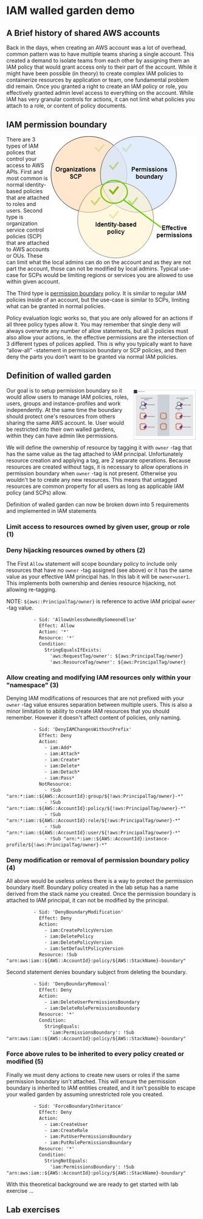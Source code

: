 # IAM walled garden demo

## A Brief history of shared AWS accounts

Back in the days, when creating an AWS account was a lot of overhead, common pattern
was to have multiple teams sharing a single account. This created a demand to isolate
teams from each other by assigning them an IAM policy that would grant access only to
their part of the account. While it might have been possible (in theory) to create
complex IAM policies to containerize resources by application or team, one fundamental
problem did remain. Once you granted a right to create an IAM policy or role, you
effectively granted admin level access to everything on the account. While IAM has
very granular controls for actions, it can not limit what policies you attach to
a role, or content of policy documents.

## IAM permission boundary

<img align="right" src="images/EffectivePermissions.png">

There are 3 types of IAM polices that control your access to AWS APIs.
First and most common is normal identity-based policies that are attached
to roles and users. Second type is organization service control policies 
(SCP) that are attached to AWS accounts or OUs. These can limit what the 
local admins can do on the account and as they are not part the account, 
those can not be modified by local admins. Typical use-case for SCPs would
be limiting regions or services you are allowed to use within given account.

The Third type is [permission boundary](https://docs.aws.amazon.com/IAM/latest/UserGuide/access_policies_boundaries.html)
policy. It is similar to regular IAM policies inside of an account, but the use-case
is similar to SCPs, limiting what can be granted in normal policies.

Policy evaluation logic works so, that you are only allowed for an actions if
all three policy types allow it. You may remember that single deny will always
overwrite any number of allow statements, but all 3 policies must also allow
your actions, ie. the effective permissions are the intersection of 3 different
types of polices applied. This is why you typically want to have “allow-all” -statement
in permission boundary or SCP policies, and then deny the parts you don’t want
to be granted via normal IAM policies.

## Definition of walled garden

<img align="right" width=35% src="images/SharedAccount.png">

Our goal is to setup permission boundary so it would allow users to manage IAM policies,
roles, users, groups and instance-profiles and work independently. At the same time
the boundary should protect one's resources from others sharing the same AWS account.
Ie. User would be restricted into their own walled gardens, within they can have
admin like permissions.

We will define the ownership of resource by tagging it with ```owner``` -tag that has
the same value as the tag attached to IAM principal. Unfortunately resource creation
and applying a tag, are 2 separate operations. Because resources are created without
tags, it is necessary to allow operations in permission boundary when ```owner``` -tag
is not present. Otherwise you wouldn't be to create any new resources. This means
that untagged resources are common property for all users as long as applicable IAM
policy (and SCPs) allow.

Definition of walled garden can now be broken down into 5 requirements and implemented in IAM statements

### Limit access to resources owned by given user, group or role (1)
### Deny hijacking resources owned by others (2)

The First ```Allow``` statement will scope boundary policy to include only resources that 
have no ```owner``` -tag assigned (see above) or it has the same value as your effective IAM
principal has. In this lab it will be ```owner=user1```. This implements both ownership and
denies resource hijacking, not allowing re-tagging.

NOTE: ```${aws::PrincipalTag/owner}``` is reference to active IAM pricipal ```owner``` -tag value.


```
          - Sid: 'AllowUnlessOwnedBySomeoneElse'
            Effect: Allow 
            Action: '*'
            Resource: '*'
            Condition:
              StringEqualsIfExists:
                'aws:RequestTag/owner': ${aws:PrincipalTag/owner}
                'aws:ResourceTag/owner': ${aws:PrincipalTag/owner}
```

### Allow creating and modifying IAM resources only within your "namespace" (3)

Denying IAM modifications of resources that are not prefixed with your ```owner``` -tag value
ensures separation between multiple users. This is also a minor limitation to ability to
create IAM resources that you should remember. However it doesn't affect content of policies,
only naming.

```
          - Sid: 'DenyIAMChangesWithoutPrefix'
            Effect: Deny
            Action:
              - iam:Add*
              - iam:Attach*
              - iam:Create*
              - iam:Delete*
              - iam:Detach*
              - iam:Pass*
            NotResource:
              - !Sub "arn:*:iam::${AWS::AccountId}:group/${!aws:PrincipalTag/owner}-*"
              - !Sub "arn:*:iam::${AWS::AccountId}:policy/${!aws:PrincipalTag/owner}-*"
              - !Sub "arn:*:iam::${AWS::AccountId}:role/${!aws:PrincipalTag/owner}-*"
              - !Sub "arn:*:iam::${AWS::AccountId}:user/${!aws:PrincipalTag/owner}-*"
              - !Sub "arn:*:iam::${AWS::AccountId}:instance-profile/${!aws:PrincipalTag/owner}-*"
```

### Deny modification or removal of permission boundary policy (4)

All above would be useless unless there is a way to protect the permission boundary itself.
Boundary policy created in the lab setup has a name derived from the stack name you created.
Once the permission boundary is attached to IAM principal, it can not be modified by the principal.

```
          - Sid: 'DenyBoundaryModification'
            Effect: Deny
            Action:
              - iam:CreatePolicyVersion
              - iam:DeletePolicy
              - iam:DeletePolicyVersion
              - iam:SetDefaultPolicyVersion
            Resource: !Sub "arn:aws:iam::${AWS::AccountId}:policy/${AWS::StackName}-boundary"
```

Second statement denies boundary subject from deleting the boundary.

```
          - Sid: 'DenyBoundaryRemoval'
            Effect: Deny
            Action:
              - iam:DeleteUserPermissionsBoundary
              - iam:DeleteRolePermissionsBoundary
            Resource: '*'
            Condition:
              StringEquals:
                'iam:PermissionsBoundary': !Sub "arn:aws:iam::${AWS::AccountId}:policy/${AWS::StackName}-boundary"
```

### Force above rules to be inherited to every policy created or modified (5)

Finally we must deny actions to create new users or roles if the same permission boundary isn't attached.
This will ensure the permission boundary is inherited to IAM entities created, and it isn't possible to
escape your walled garden by assuming unrestricted role you created. 

```
          - Sid: 'ForceBoundaryInheritance'
            Effect: Deny 
            Action:
              - iam:CreateUser
              - iam:CreateRole
              - iam:PutUserPermissionsBoundary
              - iam:PutRolePermissionsBoundary
            Resource: '*'
            Condition:
              StringNotEquals:
                'iam:PermissionsBoundary': !Sub "arn:aws:iam::${AWS::AccountId}:policy/${AWS::StackName}-boundary"
```

With this theoretical background we are ready to get started with lab exercise ...

## Lab exercises

